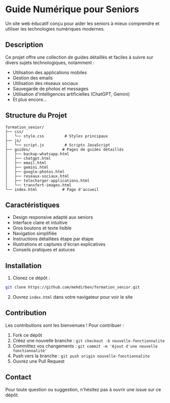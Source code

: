 # Guide Numérique pour Seniors

Un site web éducatif conçu pour aider les seniors à mieux comprendre et utiliser les technologies numériques modernes.

## Description

Ce projet offre une collection de guides détaillés et faciles à suivre sur divers sujets technologiques, notamment :
- Utilisation des applications mobiles
- Gestion des emails
- Utilisation des réseaux sociaux
- Sauvegarde de photos et messages
- Utilisation d'intelligences artificielles (ChatGPT, Gemini)
- Et plus encore...

## Structure du Projet

```
formation_senior/
├── css/
│   └── style.css         # Styles principaux
├── js/
│   └── script.js         # Scripts JavaScript
├── guides/              # Pages de guides détaillés
│   ├── backup-whatsapp.html
│   ├── chatgpt.html
│   ├── email.html
│   ├── gemini.html
│   ├── google-photos.html
│   ├── reseaux-sociaux.html
│   ├── telecharger-applications.html
│   └── transfert-images.html 
└── index.html           # Page d'accueil
```

## Caractéristiques

- Design responsive adapté aux seniors
- Interface claire et intuitive
- Gros boutons et texte lisible
- Navigation simplifiée
- Instructions détaillées étape par étape
- Illustrations et captures d'écran explicatives
- Conseils pratiques et astuces

## Installation

1. Clonez ce dépôt :
```bash
git clone https://github.com/mehdirben/formation_senior.git
```

2. Ouvrez `index.html` dans votre navigateur pour voir le site

## Contribution

Les contributions sont les bienvenues ! Pour contribuer :

1. Fork ce dépôt
2. Créez une nouvelle branche : `git checkout -b nouvelle-fonctionnalite`
3. Committez vos changements : `git commit -m 'Ajout d'une nouvelle fonctionnalité'`
4. Push vers la branche : `git push origin nouvelle-fonctionnalite`
5. Ouvrez une Pull Request

## Contact

Pour toute question ou suggestion, n'hésitez pas à ouvrir une issue sur ce dépôt.

